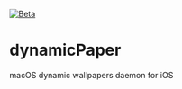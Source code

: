[![Beta](https://github.com/lgariv/dynamicPaper/actions/workflows/beta.yml/badge.svg?branch=main)](https://github.com/lgariv/dynamicPaper/actions/workflows/beta.yml)
# dynamicPaper
macOS dynamic wallpapers daemon for iOS
